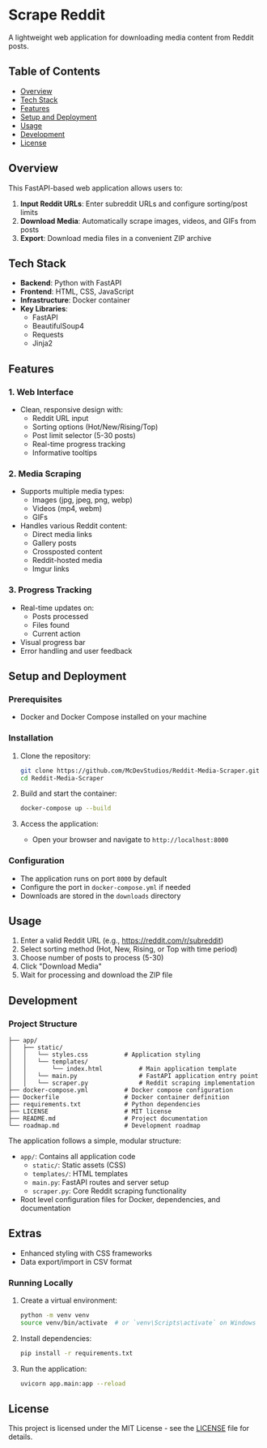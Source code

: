# Scrape Reddit
A lightweight web application for downloading media content from Reddit posts.

## Table of Contents
- [Overview](#overview)
- [Tech Stack](#tech-stack)
- [Features](#features)
- [Setup and Deployment](#setup-and-deployment)
- [Usage](#usage)
- [Development](#development)
- [License](#license)

## Overview
This FastAPI-based web application allows users to:
1. **Input Reddit URLs**: Enter subreddit URLs and configure sorting/post limits
2. **Download Media**: Automatically scrape images, videos, and GIFs from posts
3. **Export**: Download media files in a convenient ZIP archive

## Tech Stack
- **Backend**: Python with FastAPI
- **Frontend**: HTML, CSS, JavaScript
- **Infrastructure**: Docker container
- **Key Libraries**: 
  - FastAPI
  - BeautifulSoup4
  - Requests
  - Jinja2

## Features

### 1. Web Interface
- Clean, responsive design with:
  - Reddit URL input
  - Sorting options (Hot/New/Rising/Top)
  - Post limit selector (5-30 posts)
  - Real-time progress tracking
  - Informative tooltips

### 2. Media Scraping
- Supports multiple media types:
  - Images (jpg, jpeg, png, webp)
  - Videos (mp4, webm)
  - GIFs
- Handles various Reddit content:
  - Direct media links
  - Gallery posts
  - Crossposted content
  - Reddit-hosted media
  - Imgur links

### 3. Progress Tracking
- Real-time updates on:
  - Posts processed
  - Files found
  - Current action
- Visual progress bar
- Error handling and user feedback

## Setup and Deployment

### Prerequisites
- Docker and Docker Compose installed on your machine

### Installation
1. Clone the repository:
   ```bash
   git clone https://github.com/McDevStudios/Reddit-Media-Scraper.git
   cd Reddit-Media-Scraper
   ```

2. Build and start the container:
   ```bash
   docker-compose up --build
   ```

3. Access the application:
   - Open your browser and navigate to `http://localhost:8000`

### Configuration
- The application runs on port `8000` by default
- Configure the port in `docker-compose.yml` if needed
- Downloads are stored in the `downloads` directory

## Usage
1. Enter a valid Reddit URL (e.g., https://reddit.com/r/subreddit)
2. Select sorting method (Hot, New, Rising, or Top with time period)
3. Choose number of posts to process (5-30)
4. Click "Download Media"
5. Wait for processing and download the ZIP file

## Development

### Project Structure
```
├── app/
│   ├── static/
│   │   └── styles.css          # Application styling
│   │   └── templates/
│   │       └── index.html          # Main application template
│   │   └── main.py                 # FastAPI application entry point
│   │   └── scraper.py              # Reddit scraping implementation
├── docker-compose.yml          # Docker compose configuration
├── Dockerfile                  # Docker container definition
├── requirements.txt            # Python dependencies
├── LICENSE                     # MIT license
├── README.md                   # Project documentation
└── roadmap.md                  # Development roadmap
```

The application follows a simple, modular structure:
- `app/`: Contains all application code
  - `static/`: Static assets (CSS)
  - `templates/`: HTML templates
  - `main.py`: FastAPI routes and server setup
  - `scraper.py`: Core Reddit scraping functionality
- Root level configuration files for Docker, dependencies, and documentation

## Extras
- Enhanced styling with CSS frameworks
- Data export/import in CSV format

### Running Locally
1. Create a virtual environment:
   ```bash
   python -m venv venv
   source venv/bin/activate  # or `venv\Scripts\activate` on Windows
   ```

2. Install dependencies:
   ```bash
   pip install -r requirements.txt
   ```

3. Run the application:
   ```bash
   uvicorn app.main:app --reload
   ```

## License
This project is licensed under the MIT License - see the [LICENSE](LICENSE) file for details. 